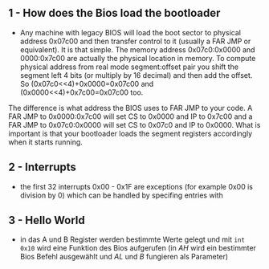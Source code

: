 ## 1 - How does the Bios load the bootloader
- Any machine with legacy BIOS will load the boot sector to physical address 0x07c00 and then transfer control to it (usually a FAR JMP or equivalent). It is that simple. The memory address 0x07c0:0x0000 and 0000:0x7c00 are actually the physical location in memory. To compute physical address from real mode segment:offset pair you shift the segment left 4 bits (or multiply by 16 decimal) and then add the offset. So (0x07c0<<4)+0x0000=0x07c00 and (0x0000<<4)+0x7c00=0x07c00 too.  
  
The difference is what address the BIOS uses to FAR JMP to your code. A FAR JMP to 0x0000:0x7c00 will set CS to 0x0000 and IP to 0x7c00 and a FAR JMP to 0x07c0:0x0000 will set CS to 0x07c0 and IP to 0x0000. What is important is that your bootloader loads the segment registers accordingly when it starts running.

## 2 - Interrupts
- the first 32 interrupts 0x00 - 0x1F are exceptions (for example 0x00 is division by 0) which can be handled by specifing entries  with 
## 3 - Hello World
- in das A und B Register werden bestimmte Werte gelegt und mit `int 0x10` wird eine Funktion des Bios aufgerufen (in $AH$ wird ein bestimmter Bios Befehl ausgewählt und $AL$ und $B$ fungieren als Parameter)